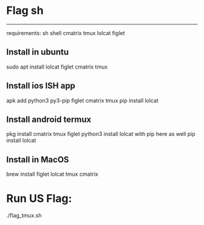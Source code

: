 # Flag sh

________
requirements:
sh shell
cmatrix
tmux
lolcat
figlet


## Install in ubuntu  
sudo apt install lolcat figlet cmatrix tmux

## Install ios ISH app  
apk add python3 py3-pip figlet cmatrix tmux
pip install lolcat

## Install android termux  
pkg install cmatrix tmux figlet python3
install lolcat with pip here as well
pip install lolcat

## Install in MacOS  
brew install figlet lolcat tmux cmatrix

# Run US Flag:  
./flag_tmux.sh
